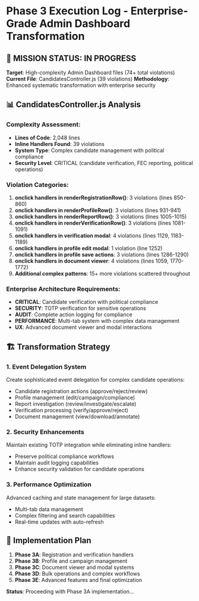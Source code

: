 # Phase 3 Execution Log - Enterprise-Grade Admin Dashboard Transformation

## 🎯 MISSION STATUS: IN PROGRESS

**Target**: High-complexity Admin Dashboard files (74+ total violations)
**Current File**: CandidatesController.js (39 violations)
**Methodology**: Enhanced systematic transformation with enterprise security

## 📊 CandidatesController.js Analysis

### Complexity Assessment:
- **Lines of Code**: 2,048 lines
- **Inline Handlers Found**: 39 violations
- **System Type**: Complex candidate management with political compliance
- **Security Level**: CRITICAL (candidate verification, FEC reporting, political operations)

### Violation Categories:
1. **onclick handlers in renderRegistrationRow()**: 3 violations (lines 850-860)
2. **onclick handlers in renderProfileRow()**: 3 violations (lines 931-941)
3. **onclick handlers in renderReportRow()**: 3 violations (lines 1005-1015)
4. **onclick handlers in renderVerificationRow()**: 3 violations (lines 1081-1091)
5. **onclick handlers in verification modal**: 4 violations (lines 1129, 1183-1189)
6. **onclick handlers in profile edit modal**: 1 violation (line 1252)
7. **onclick handlers in profile save actions**: 3 violations (lines 1286-1290)
8. **onclick handlers in document viewer**: 4 violations (lines 1059, 1770-1772)
9. **Additional complex patterns**: 15+ more violations scattered throughout

### Enterprise Architecture Requirements:
- **CRITICAL**: Candidate verification with political compliance
- **SECURITY**: TOTP verification for sensitive operations
- **AUDIT**: Complete action logging for compliance
- **PERFORMANCE**: Multi-tab system with complex data management
- **UX**: Advanced document viewer and modal interactions

## 🏗️ Transformation Strategy

### 1. Event Delegation System
Create sophisticated event delegation for complex candidate operations:
- Candidate registration actions (approve/reject/review)
- Profile management (edit/campaign/compliance)
- Report investigation (review/investigate/escalate)
- Verification processing (verify/approve/reject)
- Document management (view/download/annotate)

### 2. Security Enhancements
Maintain existing TOTP integration while eliminating inline handlers:
- Preserve political compliance workflows
- Maintain audit logging capabilities
- Enhance security validation for candidate operations

### 3. Performance Optimization
Advanced caching and state management for large datasets:
- Multi-tab data management
- Complex filtering and search capabilities
- Real-time updates with auto-refresh

## 🎯 Implementation Plan

1. **Phase 3A**: Registration and verification handlers
2. **Phase 3B**: Profile and campaign management
3. **Phase 3C**: Document viewer and modal systems
4. **Phase 3D**: Bulk operations and complex workflows
5. **Phase 3E**: Advanced features and final optimization

**Status**: Proceeding with Phase 3A implementation...